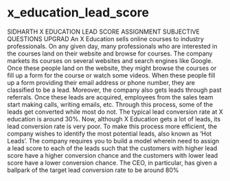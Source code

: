 # x_education_lead_score
SIDHARTH X EDUCATION LEAD SCORE ASSIGNMENT SUBJECTIVE QUESTIONS UPGRAD
An X Education sells online courses to industry professionals. On any given day, many professionals who are interested in the
courses land on their website and browse for courses.
The company markets its courses on several websites and search engines like Google. Once these people land on the website, 
they might browse the courses or fill up a form for the course or watch some videos. When these people fill up a form 
providing their email address or phone number, they are classified to be a lead. Moreover, the company also gets leads 
through past referrals. Once these leads are acquired, employees from the sales team start making calls, writing emails, etc.
Through this process, some of the leads get converted while most do not. The typical lead conversion rate at X education is 
around 30%.
Now, although X Education gets a lot of leads, its lead conversion rate is very poor. To make this process more efficient, the 
company wishes to identify the most potential leads, also known as ‘Hot Leads’. 
The company requires you to build a model wherein need to assign a lead score to each of the leads such that the customers 
with higher lead score have a higher conversion chance and the customers with lower lead score have a lower conversion 
chance. The CEO, in particular, has given a ballpark of the target lead conversion rate to be around 80% 
